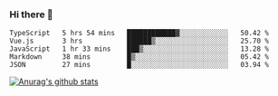 ### Hi there 👋



<!--
**webB1an/webB1an** is a ✨ _special_ ✨ repository because its `README.md` (this file) appears on your GitHub profile.

Here are some ideas to get you started:

- 🔭 I’m currently working on ...
- 🌱 I’m currently learning ...
- 👯 I’m looking to collaborate on ...
- 🤔 I’m looking for help with ...
- 💬 Ask me about ...
- 📫 How to reach me: ...
- 😄 Pronouns: ...
- ⚡ Fun fact: ...
-->

<!--START_SECTION:waka-->
```text
TypeScript   5 hrs 54 mins   ████████████▓░░░░░░░░░░░░   50.42 % 
Vue.js       3 hrs           ██████▒░░░░░░░░░░░░░░░░░░   25.70 % 
JavaScript   1 hr 33 mins    ███▒░░░░░░░░░░░░░░░░░░░░░   13.28 % 
Markdown     38 mins         █▒░░░░░░░░░░░░░░░░░░░░░░░   05.42 % 
JSON         27 mins         █░░░░░░░░░░░░░░░░░░░░░░░░   03.94 % 
```
<!--END_SECTION:waka-->


[![Anurag's github stats](https://github-readme-stats.vercel.app/api?username=webB1an&show_icons=true&theme=radical)](https://github.com/anuraghazra/github-readme-stats)

